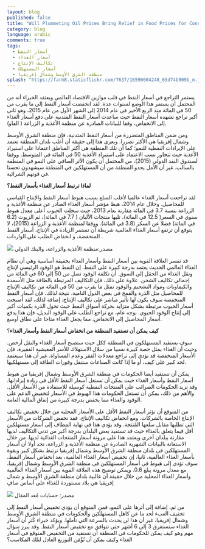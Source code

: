 ```yaml
---
layout: blog
published: false
title: "Will Plummeting Oil Prices Bring Relief in Food Prices for Consumers in the MENA Region? - arabic"
category: blog
language: arabic
comments: true
tags: 
  - أسعار النفط
  - أسعار الغذاء
  - تكاليف الإنتاج
  - أسعار المستهلك
  - منطقة الشرق الأوسط وشمال إفريقيا
splash: "https://farm8.staticflickr.com/7637/16590604248_65d74b909b_m.jpg"
---
```


يستمر التراجع في أسعار النفط في قلب موازين الاقتصاد العالمي ويعتقد الخبراء أنه من المحتمل أن يستمر هذا الوضع لسنوات عدة. لقد انخفضت أسعار النفط إلى ما يقرب من 50 في المائة منذ الربع الأخير في عام 2014 إلى الشهر الأول من عام 2015، وهو ثاني أكبر تراجع تشهده أسعار النفط حيث ساعدت أسعار النفط المتدنية على دفع أسعار الغذاء إلى الانخفاض، وفقا للبيانات الصادرة عن منظمة الأغذية و الزراعة ( الفاو).

<!-- more -->
ومن ضمن المناطق المتضررة من أسعار النفط المتدنية، فإن منطقة الشرق الأوسط وشمال إفريقيا هي الأكثر تضررا. ويعزى هذا إلى حقيقة أن أغلب بلدان المنطقة تعتمد على الإيرادات النفطية للنمو؛ كما أن تلك المنطقة هي أكثر المناطق اعتمادا على استيراد الأغذية  حيث تتجاوز نسب الاعتماد على استيراد الأغذية 50 في المائة في المتوسط. ووفقا لصندوق النقد الدولي (2015)، من المحتمل أن يكون الأثر الصافي على النمو في المنطقة بالسالب. غير أن الأمل يحدو المنطقة من أن المستهلكين في المنطقة سيشهدون تحسنا في قوتهم الشرائية.  

**لماذا ترتبط أسعار الغذاء بأسعار النفط؟**

لقد تراجعت أسعار الغذاء عالميا لأغلب السلع بسبب هبوط أسعار النفط والإنتاج القياسي للمحاصيل. وخلال عام 2014، هبط مؤشر أسعار الغذاء الصادر عن منظمة الأغذية و الزراعة بنسبة 3.7 في المائة مقارنة بعام 2013، حيث سجلت الحبوب أعلى معدل هبوط سنوي في السعر( 12.5 في المائة)، تليها منتجات الألبان ( 7.7 في المائة)، ثم الزيوت (6.2 في المائة) فضلا عن السكر (3.8 في المائة). ووفقا لمنظمة الأغذية و الزراعة (2015)، لا يتوقع أن ترتفع أسعار الغذاء العالمية شريطة أن تستمر الزيادة في الإنتاج، أسعار النفط المنخفضة، و انخفاض الطلب على الواردات . 


![](https://farm8.staticflickr.com/7283/16743334348_3fb0ecf96e.jpg)
_مصدر_:منظمة الأغذية والزراعة، والبنك الدولي


قد تفسر العلاقة القوية بين أسعار النفط وأسعار الغذاء بحقيقة أساسية وهي أن نظام الغذاء العالمي الحديث يعتمد بدرجة كبيرة على النفط. إن النفط هو الوقود الرئيسي لإنتاج ونقل الغذاء من الحقل إلى السوق. أن تكلفة الوقود تصل من 50 إلى 60 في المائة من إجمالي تكاليف الشحن. علاوة على ذلك، فإن التكاليف المرتبطة بالطاقة مثل الأسمدة والكيماويات ومواد التشحيم والوقود تمثل ما يقرب من 50 في المائة من تكاليف الإنتاج للمحاصيل مثل الذرة والقمح في بعض الدول النامية. نتيجة لذلك، فإن أسعار النفط المنخفضة سوف يكون لها تأثير مباشر على تكاليف الإنتاج. إضافة لذلك، لقد أصبحت أسعار الحبوب مرتبطة بشكل متزايد بحركة أسواق النفط حيث تحول الذرة بكميات أكبر إلى إنتاج الوقود الحيوي. بوجه عام، مع تراجع الطلب على الوقود البديل، فإن هذا يدفع أسعار المحاصيل إلى الانخفاض، مما يجعل الغذاء متاحا على نطاق أوسع. 

**كيف يمكن أن تستفيد المنطقة من انخفاض أسعار النفط وأسعار الغذاء**؟ 

سوف يستفيد المستهلكون في المنطقة ككل حيث ستصبح أسعار الغذاء والنقل أرخص. وحيث أن الغذاء يمثل حصة كبيرة نسبيا من سلال الاستهلاك للأسر المعيشية الفقيرة، فإن الأسعار المنخفضة قد تؤدي إلى تراجع معدلات الفقر وعدم المساواة. غير أن هذا سيعتمد لحد كبير على كيف، أو ما إذا كانت الصناعات ستنقل وفورات الطاقة إلى مستهلكيها. 


يمكن أن تستفيد أيضا الحكومات في منطقة الشرق الأوسط وشمال إفريقيا من هبوط أسعار النفط وأسعار الغذاء حيث يمكن أن تستغل أسعار النفط الأقل في زيادة إيراداتها. وقد تزيد الحكومات الضرائب على المنتجات النفطية كوسيلة للاستفادة من الأسعار الأقل. والأهم من ذلك، يمكن أن تستغل الحكومات هذا الهبوط في الأسعار لتخفيض الدعم على الوقود والغذاء مما يخفض بدرجة كبيرة من إنفاق المالية العامة. 

من المتوقع أن تؤثر أسعار النفط الأقل على الأسعار المحلية من خلال تخفيض تكاليف الإنتاج الخاصة بالشركات. ومع انخفاض تكاليف الإنتاج، فقد تخفض الشركات من الأسعار التي تطلبها مقابل سلعها المُنتجة. وقد يؤدي هذا في نهاية المطاف إلى أسعار مستهلكين أقل فيما يتعلق بالغذاء حيث قد تستفيد بعض البلدان بدرجة أكبر من تدني التكاليف لديها مقارنة ببلدان أخرى ويعتمد هذا على مرونة أسعار المنتجات الغذائية لديها.  من خلال الاستعانة بالبيانات الشهرية الصادرة عن منظمة الأغذية و الزراعة، نجد أولا أن أسعار المستهلكين في بلدان منطقة الشرق الأوسط وشمال إفريقيا ترتبط بشكل كبير وبقوة بأسعار الغذاء العالمية. ثانيا، إن تخفيض أسعار الغذاء العالمية، بعد انخفاض أسعار النفط، سوف تؤدي إلى هبوط في أسعار المستهلكين في منطقة الشرق الأوسط وشمال إفريقيا، مع معدل مرونة يبلغ 0.6. ويمكن توضيح هذه العلاقة القوية بين أسعار الغذاء العالمية وأسعار الغذاء المحلية من خلال حقيقة أن غالبية بلدان منطقة الشرق الأوسط و شمال إفريقيا هي بلاد مستوردة للغذاء على أساس صافٍ

![](https://farm8.staticflickr.com/7600/16929715582_97a3ffd99c.jpg)
_مصدر:_ حسابات مُعد المقال


من ثم، إضافة إلى أثرها على النمو، فمن المتوقع أن يؤدي تخفيض أسعار النفط إلى تخفيف العبء لحد ما عن كاهل المستهلكين           والحكومات في منطقة الشرق الأوسط وشمال إفريقيا، غير أن هذا لن يحدث بالسرعة التي نأملها. ويؤكد خبراء كُثر أن أسعار الغذاء ستستغرق 3 إلى 6 أشهر حتى تتوافق مع تخفيض أسعار النفط. وقد يبرز سؤال مهم وهو كيف يمكن للحكومات في المنطقة أن تستفيد من التخفيض المتوقع في أسعار الغذاء وكيف يمكن أن تُؤْمَن التوزيع العادل لتلك المكاسب؟